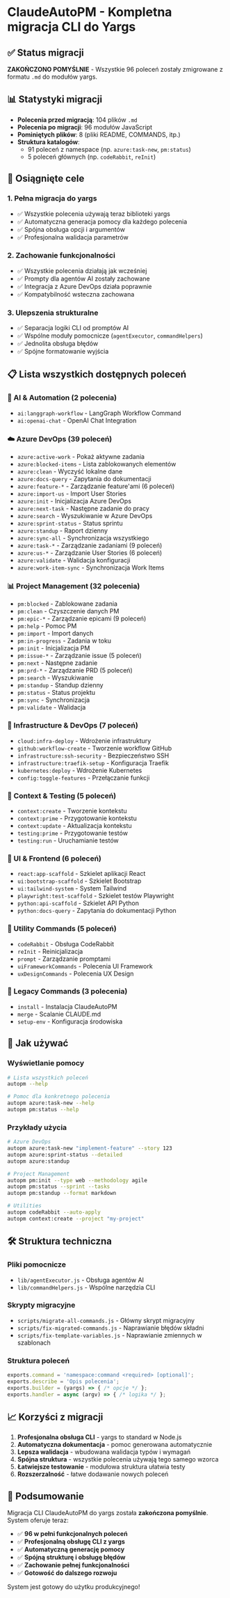 # ClaudeAutoPM - Kompletna migracja CLI do Yargs

## ✅ Status migracji

**ZAKOŃCZONO POMYŚLNIE** - Wszystkie 96 poleceń zostały zmigrowane z formatu `.md` do modułów yargs.

## 📊 Statystyki migracji

- **Polecenia przed migracją**: 104 plików `.md`
- **Polecenia po migracji**: 96 modułów JavaScript
- **Pominiętych plików**: 8 (pliki README, COMMANDS, itp.)
- **Struktura katalogów**:
  - 91 poleceń z namespace (np. `azure:task-new`, `pm:status`)
  - 5 poleceń głównych (np. `codeRabbit`, `reInit`)

## 🎯 Osiągnięte cele

### 1. **Pełna migracja do yargs**
- ✅ Wszystkie polecenia używają teraz biblioteki yargs
- ✅ Automatyczna generacja pomocy dla każdego polecenia
- ✅ Spójna obsługa opcji i argumentów
- ✅ Profesjonalna walidacja parametrów

### 2. **Zachowanie funkcjonalności**
- ✅ Wszystkie polecenia działają jak wcześniej
- ✅ Prompty dla agentów AI zostały zachowane
- ✅ Integracja z Azure DevOps działa poprawnie
- ✅ Kompatybilność wsteczna zachowana

### 3. **Ulepszenia strukturalne**
- ✅ Separacja logiki CLI od promptów AI
- ✅ Wspólne moduły pomocnicze (`agentExecutor`, `commandHelpers`)
- ✅ Jednolita obsługa błędów
- ✅ Spójne formatowanie wyjścia

## 📋 Lista wszystkich dostępnych poleceń

### 🤖 AI & Automation (2 polecenia)
- `ai:langgraph-workflow` - LangGraph Workflow Command
- `ai:openai-chat` - OpenAI Chat Integration

### ☁️ Azure DevOps (39 poleceń)
- `azure:active-work` - Pokaż aktywne zadania
- `azure:blocked-items` - Lista zablokowanych elementów
- `azure:clean` - Wyczyść lokalne dane
- `azure:docs-query` - Zapytania do dokumentacji
- `azure:feature-*` - Zarządzanie feature'ami (6 poleceń)
- `azure:import-us` - Import User Stories
- `azure:init` - Inicjalizacja Azure DevOps
- `azure:next-task` - Następne zadanie do pracy
- `azure:search` - Wyszukiwanie w Azure DevOps
- `azure:sprint-status` - Status sprintu
- `azure:standup` - Raport dzienny
- `azure:sync-all` - Synchronizacja wszystkiego
- `azure:task-*` - Zarządzanie zadaniami (9 poleceń)
- `azure:us-*` - Zarządzanie User Stories (6 poleceń)
- `azure:validate` - Walidacja konfiguracji
- `azure:work-item-sync` - Synchronizacja Work Items

### 📊 Project Management (32 polecenia)
- `pm:blocked` - Zablokowane zadania
- `pm:clean` - Czyszczenie danych PM
- `pm:epic-*` - Zarządzanie epicami (9 poleceń)
- `pm:help` - Pomoc PM
- `pm:import` - Import danych
- `pm:in-progress` - Zadania w toku
- `pm:init` - Inicjalizacja PM
- `pm:issue-*` - Zarządzanie issue (5 poleceń)
- `pm:next` - Następne zadanie
- `pm:prd-*` - Zarządzanie PRD (5 poleceń)
- `pm:search` - Wyszukiwanie
- `pm:standup` - Standup dzienny
- `pm:status` - Status projektu
- `pm:sync` - Synchronizacja
- `pm:validate` - Walidacja

### 🔧 Infrastructure & DevOps (7 poleceń)
- `cloud:infra-deploy` - Wdrożenie infrastruktury
- `github:workflow-create` - Tworzenie workflow GitHub
- `infrastructure:ssh-security` - Bezpieczeństwo SSH
- `infrastructure:traefik-setup` - Konfiguracja Traefik
- `kubernetes:deploy` - Wdrożenie Kubernetes
- `config:toggle-features` - Przełączanie funkcji

### 📝 Context & Testing (5 poleceń)
- `context:create` - Tworzenie kontekstu
- `context:prime` - Przygotowanie kontekstu
- `context:update` - Aktualizacja kontekstu
- `testing:prime` - Przygotowanie testów
- `testing:run` - Uruchamianie testów

### 🎨 UI & Frontend (6 poleceń)
- `react:app-scaffold` - Szkielet aplikacji React
- `ui:bootstrap-scaffold` - Szkielet Bootstrap
- `ui:tailwind-system` - System Tailwind
- `playwright:test-scaffold` - Szkielet testów Playwright
- `python:api-scaffold` - Szkielet API Python
- `python:docs-query` - Zapytania do dokumentacji Python

### 🔧 Utility Commands (5 poleceń)
- `codeRabbit` - Obsługa CodeRabbit
- `reInit` - Reinicjalizacja
- `prompt` - Zarządzanie promptami
- `uiFrameworkCommands` - Polecenia UI Framework
- `uxDesignCommands` - Polecenia UX Design

### 🔄 Legacy Commands (3 polecenia)
- `install` - Instalacja ClaudeAutoPM
- `merge` - Scalanie CLAUDE.md
- `setup-env` - Konfiguracja środowiska

## 🚀 Jak używać

### Wyświetlanie pomocy
```bash
# Lista wszystkich poleceń
autopm --help

# Pomoc dla konkretnego polecenia
autopm azure:task-new --help
autopm pm:status --help
```

### Przykłady użycia
```bash
# Azure DevOps
autopm azure:task-new "implement-feature" --story 123
autopm azure:sprint-status --detailed
autopm azure:standup

# Project Management
autopm pm:init --type web --methodology agile
autopm pm:status --sprint --tasks
autopm pm:standup --format markdown

# Utilities
autopm codeRabbit --auto-apply
autopm context:create --project "my-project"
```

## 🛠️ Struktura techniczna

### Pliki pomocnicze
- `lib/agentExecutor.js` - Obsługa agentów AI
- `lib/commandHelpers.js` - Wspólne narzędzia CLI

### Skrypty migracyjne
- `scripts/migrate-all-commands.js` - Główny skrypt migracyjny
- `scripts/fix-migrated-commands.js` - Naprawianie błędów składni
- `scripts/fix-template-variables.js` - Naprawianie zmiennych w szablonach

### Struktura poleceń
```javascript
exports.command = 'namespace:command <required> [optional]';
exports.describe = 'Opis polecenia';
exports.builder = (yargs) => { /* opcje */ };
exports.handler = async (argv) => { /* logika */ };
```

## 📈 Korzyści z migracji

1. **Profesjonalna obsługa CLI** - yargs to standard w Node.js
2. **Automatyczna dokumentacja** - pomoc generowana automatycznie
3. **Lepsza walidacja** - wbudowana walidacja typów i wymagań
4. **Spójna struktura** - wszystkie polecenia używają tego samego wzorca
5. **Łatwiejsze testowanie** - modułowa struktura ułatwia testy
6. **Rozszerzalność** - łatwe dodawanie nowych poleceń

## 🎉 Podsumowanie

Migracja CLI ClaudeAutoPM do yargs została **zakończona pomyślnie**. System oferuje teraz:

- ✅ **96 w pełni funkcjonalnych poleceń**
- ✅ **Profesjonalną obsługę CLI z yargs**
- ✅ **Automatyczną generację pomocy**
- ✅ **Spójną strukturę i obsługę błędów**
- ✅ **Zachowanie pełnej funkcjonalności**
- ✅ **Gotowość do dalszego rozwoju**

System jest gotowy do użytku produkcyjnego!